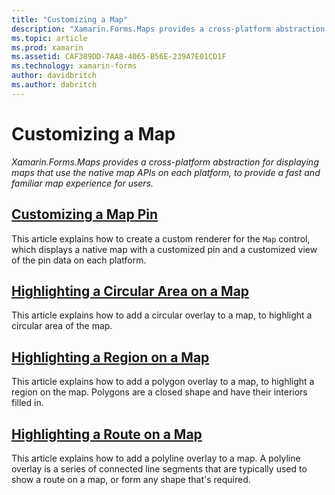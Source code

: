 ```yaml
---
title: "Customizing a Map"
description: "Xamarin.Forms.Maps provides a cross-platform abstraction for displaying maps that use the native map APIs on each platform, to provide a fast and familiar map experience for users."
ms.topic: article
ms.prod: xamarin
ms.assetid: CAF389DD-7AA8-4065-B56E-239A7E01CD1F
ms.technology: xamarin-forms
author: davidbritch
ms.author: dabritch
---
```


# Customizing a Map

_Xamarin.Forms.Maps provides a cross-platform abstraction for displaying maps that use the native map APIs on each platform, to provide a fast and familiar map experience for users._

## [Customizing a Map Pin](customized-pin.md)

This article explains how to create a custom renderer for the `Map` control, which displays a native map with a customized pin and a customized view of the pin data on each platform.

## [Highlighting a Circular Area on a Map](circle-map-overlay.md)

This article explains how to add a circular overlay to a map, to highlight a circular area of the map.

## [Highlighting a Region on a Map](polygon-map-overlay.md)

This article explains how to add a polygon overlay to a map, to highlight a region on the map. Polygons are a closed shape and have their interiors filled in.

## [Highlighting a Route on a Map](polyline-map-overlay.md)

This article explains how to add a polyline overlay to a map. A polyline overlay is a series of connected line segments that are typically used to show a route on a map, or form any shape that's required.
